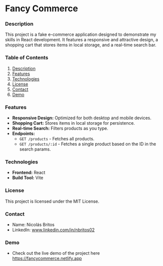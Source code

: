 # Fancy Commerce

### Description
This project is a fake e-commerce application designed to demonstrate my skills in React development. It features a responsive and attractive design, a shopping cart that stores items in local storage, and a real-time search bar.

### Table of Contents
1. [Description](#description)
2. [Features](#features)
3. [Technologies](#technologies)
4. [License](#license)
5. [Contact](#contact)
6. [Demo](#demo)

### Features
- **Responsive Design:** Optimized for both desktop and mobile devices.
- **Shopping Cart:** Stores items in local storage for persistence.
- **Real-time Search:** Filters products as you type.
- **Endpoints:**
  - `GET /products` - Fetches all products.
  - `GET /products/:id` - Fetches a single product based on the ID in the search params.

### Technologies
- **Frontend:** React
- **Build Tool:** Vite

###  License
This project is licensed under the MIT License.

###  Contact
-  Name: Nicolás Britos
-  LinkedIn: www.linkedin.com/in/nbritos02
  
###  Demo
-  Check out the live demo of the project here https://fancycommerce.netlify.app
